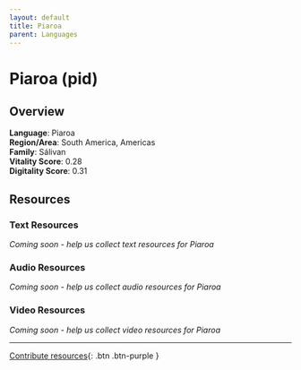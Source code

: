 ```yaml
---
layout: default
title: Piaroa
parent: Languages
---
```


# Piaroa (pid)

## Overview

**Language**: Piaroa  
**Region/Area**: South America, Americas  
**Family**: Sálivan  
**Vitality Score**: 0.28  
**Digitality Score**: 0.31  

## Resources

### Text Resources
*Coming soon - help us collect text resources for Piaroa*

### Audio Resources
*Coming soon - help us collect audio resources for Piaroa*

### Video Resources
*Coming soon - help us collect video resources for Piaroa*

---

[Contribute resources](https://fairtrain.github.io/){: .btn .btn-purple }
